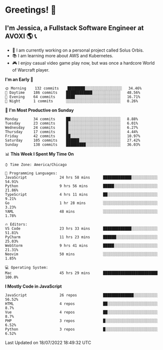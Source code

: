 # Greetings! 🧠

## I'm Jessica, a Fullstack Software Engineer at AVOXI 🌎 📞

- 🌟 I am currently working on a personal project called Solus Orbis.
- 📚 I am learning more about AWS and Kubernetes.
- 🎮 I enjoy casual video game play now, but was once a hardcore World of Warcraft player.

<!--START_SECTION:waka-->
**I'm an Early 🐤** 

```text
🌞 Morning    132 commits    ████████░░░░░░░░░░░░░░░░░   34.46% 
🌆 Daytime    186 commits    ████████████░░░░░░░░░░░░░   48.56% 
🌃 Evening    64 commits     ████░░░░░░░░░░░░░░░░░░░░░   16.71% 
🌙 Night      1 commits      ░░░░░░░░░░░░░░░░░░░░░░░░░   0.26%

```
📅 **I'm Most Productive on Sunday** 

```text
Monday       34 commits     ██░░░░░░░░░░░░░░░░░░░░░░░   8.88% 
Tuesday      23 commits     █░░░░░░░░░░░░░░░░░░░░░░░░   6.01% 
Wednesday    24 commits     █░░░░░░░░░░░░░░░░░░░░░░░░   6.27% 
Thursday     17 commits     █░░░░░░░░░░░░░░░░░░░░░░░░   4.44% 
Friday       42 commits     ██░░░░░░░░░░░░░░░░░░░░░░░   10.97% 
Saturday     105 commits    ██████░░░░░░░░░░░░░░░░░░░   27.42% 
Sunday       138 commits    █████████░░░░░░░░░░░░░░░░   36.03%

```


📊 **This Week I Spent My Time On** 

```text
⌚︎ Time Zone: America/Chicago

💬 Programming Languages: 
JavaScript               24 hrs 58 mins      █████████████░░░░░░░░░░░░   54.91% 
Python                   9 hrs 56 mins       █████░░░░░░░░░░░░░░░░░░░░   21.86% 
TypeScript               4 hrs 11 mins       ██░░░░░░░░░░░░░░░░░░░░░░░   9.21% 
Go                       1 hr 28 mins        ░░░░░░░░░░░░░░░░░░░░░░░░░   3.23% 
YAML                     48 mins             ░░░░░░░░░░░░░░░░░░░░░░░░░   1.78%

🔥 Editors: 
VS Code                  23 hrs 33 mins      █████████████░░░░░░░░░░░░   51.81% 
PyCharm                  11 hrs 23 mins      ██████░░░░░░░░░░░░░░░░░░░   25.03% 
WebStorm                 9 hrs 41 mins       █████░░░░░░░░░░░░░░░░░░░░   21.31% 
Neovim                   50 mins             ░░░░░░░░░░░░░░░░░░░░░░░░░   1.85%

💻 Operating System: 
Mac                      45 hrs 29 mins      █████████████████████████   100.0%

```

**I Mostly Code in JavaScript** 

```text
JavaScript               26 repos            ██████████████░░░░░░░░░░░   56.52% 
HTML                     4 repos             ██░░░░░░░░░░░░░░░░░░░░░░░   8.7% 
Vue                      4 repos             ██░░░░░░░░░░░░░░░░░░░░░░░   8.7% 
PHP                      3 repos             █░░░░░░░░░░░░░░░░░░░░░░░░   6.52% 
Python                   3 repos             █░░░░░░░░░░░░░░░░░░░░░░░░   6.52%

```



 Last Updated on 18/07/2022 18:49:32 UTC
<!--END_SECTION:waka-->

<!--
**jessikuh/jessikuh** is a ✨ _special_ ✨ repository because its `README.md` (this file) appears on your GitHub profile.

Here are some ideas to get you started:

- 🔭 I’m currently working on ...
- 🌱 I’m currently learning ...
- 👯 I’m looking to collaborate on ...
- 🤔 I’m looking for help with ...
- 💬 Ask me about ...
- 📫 How to reach me: ...
- 😄 Pronouns: ...
- ⚡ Fun fact: ...
-->
